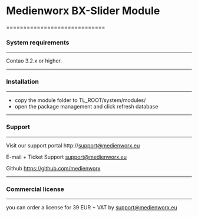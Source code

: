 # Medienworx BX-Slider Module
=============================

### System requirements
-----------------------------

Contao 3.2.x or higher.

-----------------------------

### Installation
-----------------------------

* copy the module folder to TL_ROOT/system/modules/
* open the package management and click refresh database

-----------------------------


### Support
-----------------------------

Visit our support portal
http://support@medienworx.eu

E-mail + Ticket Support
support@medienworx.eu

Github
https://github.com/medienworx

-----------------------------

### Commercial license
-----------------------------
you can order a license for 39 EUR + VAT by support@medienworx.eu
